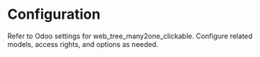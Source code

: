 # Configuration

Refer to Odoo settings for web_tree_many2one_clickable. Configure related models, access rights, and options as needed.
